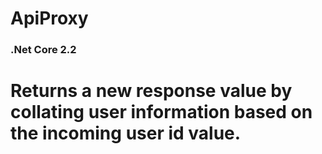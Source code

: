 # ApiProxy
### .Net Core 2.2
# Returns a new response value by collating user information based on the incoming user id value.
